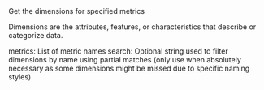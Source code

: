<instructions>
Get the dimensions for specified metrics

Dimensions are the attributes, features, or characteristics
that describe or categorize data.
</instructions>

<parameters>
metrics: List of metric names
search: Optional string used to filter dimensions by name using partial matches (only use when absolutely necessary as some dimensions might be missed due to specific naming styles)
</parameters>